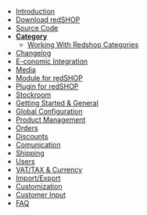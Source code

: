 - [Introduction](chapters/introduccion.md)
- [Download redSHOP](https://github.com/redCOMPONENT-COM/redSHOP/releases)
- [Source Code](https://github.com/redCOMPONENT-COM/redSHOP/)
- [**Category**](chapters/category/overview-category.md)
    - [Working With Redshop Categories](chapters/category/working-with-redshop-categories.md)
- [Changelog]()
- [E-conomic Integration]()
- [Media]()
- [Module for redSHOP]()
- [Plugin for redSHOP]()
- [Stockroom]()
- [Getting Started & General]()
- [Global Configuration]()
- [Product Management]()
- [Orders]()
- [Discounts]()
- [Comunication]()
- [Shipping]()
- [Users]()
- [VAT/TAX & Currency]()
- [Import/Export]()
- [Customization]()
- [Customer Input]()
- [FAQ]()